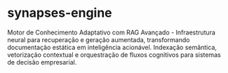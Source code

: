# synapses-engine
Motor de Conhecimento Adaptativo com RAG Avançado - Infraestrutura neural para recuperação e geração aumentada, transformando documentação estática em inteligência acionável. Indexação semântica, vetorização contextual e orquestração de fluxos cognitivos para sistemas de decisão empresarial.
